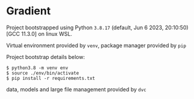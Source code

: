 # Gradient

Project bootstrapped using Python `3.8.17` (default, Jun  6 2023, 20:10:50) 
[GCC 11.3.0] on linux WSL.

Virtual environment provided by `venv`, package manager provided by `pip` 

Project bootstrap details below:

```console
$ python3.8 -m venv env
$ source ./env/bin/activate
$ pip install -r requirements.txt
```

data, models and large file management provided by `dvc`